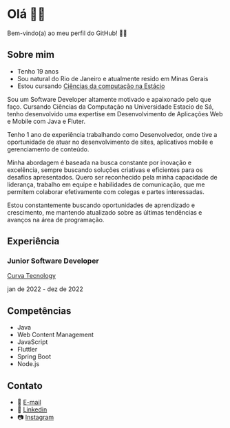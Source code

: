 <h1>Olá 🖐🏻</h1>
<p>Bem-vindo(a) ao meu perfil do GitHub! 👋🏻</p>

<h2>Sobre mim</h2>
<ul>
  <li>Tenho 19 anos</li>
  <li>Sou natural do Rio de Janeiro e atualmente resido em Minas Gerais</li>
  <li>Estou cursando <a href="https://estacio.br/cursos/graduacao/ciencias-da-computacao">Ciências da computação na Estácio</a></li>
</ul>
<p>Sou um Software Developer altamente motivado e apaixonado pelo que faço. Cursando Ciências da Computação na Universidade Estacio de Sá, tenho desenvolvido uma expertise em Desenvolvimento de Aplicações Web e Mobile com Java e Fluter.</p>
<p>Tenho 1 ano de experiência trabalhando como Desenvolvedor, onde tive a oportunidade de atuar no desenvolvimento de sites, aplicativos mobile e gerenciamento de conteúdo.</p>
<p>Minha abordagem é baseada na busca constante por inovação e excelência, sempre buscando soluções criativas e eficientes para os desafios apresentados. Quero ser reconhecido pela minha capacidade de liderança, trabalho em equipe e habilidades de comunicação, que me permitem colaborar efetivamente com colegas e partes interessadas.</p>
<p>Estou constantemente buscando oportunidades de aprendizado e crescimento, me mantendo atualizado sobre as últimas tendências e avanços na área de programação.
</p>

<h2>Experiência</h2>
<h3>Junior Software Developer</h3>
<a href="https://www.linkedin.com/company/curvabr/">Curva Tecnology</a>
<p>jan de 2022 - dez de 2022 </p>

<h2>Competências</h2>
<ul>
  <li>Java</li>
  <li>Web Content Management</li>
  <li>JavaScript</li>
  <li>Fluttler</li>
  <li>Spring Boot</li>
  <li>Node.js</li>
</ul>

<h2>Contato</h2>
<ul>
<li>📧 <a href="mailto:luhan.salim@outlook.com">E-mail</a></li>
<li>💼 <a href="https://www.linkedin.com/in/luhan-salim/">Linkedin</a></li>
<li>📷 <a href="https://instagram.com/luhsalim">Instagram</a></li>
</ul>
